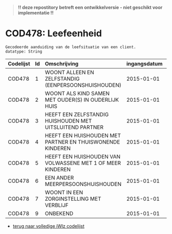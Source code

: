 > **!! deze repostitory betreft een ontwikkelversie - niet geschikt voor implementatie !!**	
# COD478: Leefeenheid	
	Gecodeerde aanduiding van de leefsituatie van een client.
	datatype: String
|Codelijst|Id|Omschrijving|ingangsdatum|expiratiedatum|mutatiedatum|mutatie|	
|:--|:--|:--|:--|:--|:--|:--|
|	COD478	|	1	|	WOONT ALLEEN EN ZELFSTANDIG (EENPERSOONSHUISHOUDEN)	|	2015-01-01	|		|		|		|
|	COD478	|	2	|	WOONT ALS KIND SAMEN MET OUDER(S) IN OUDERLIJK HUIS	|	2015-01-01	|		|		|		|
|	COD478	|	3	|	HEEFT EEN ZELFSTANDIG HUISHOUDEN MET UITSLUITEND PARTNER	|	2015-01-01	|		|		|		|
|	COD478	|	4	|	HEEFT EEN HUISHOUDEN MET PARTNER EN THUISWONENDE KINDEREN	|	2015-01-01	|		|		|		|
|	COD478	|	5	|	HEEFT EEN HUISHOUDEN VAN VOLWASSENE MET 1 OF MEER KINDEREN	|	2015-01-01	|		|		|		|
|	COD478	|	6	|	EEN ANDER MEERPERSOONSHUISHOUDEN	|	2015-01-01	|		|		|		|
|	COD478	|	7	|	WOONT IN EEN ZORGINSTELLING MET VERBLIJF	|	2015-01-01	|		|		|		|
|	COD478	|	9	|	ONBEKEND	|	2015-01-01	|		|		|		|

* [terug naar volledige iWlz codelijst](../../iWlz-codelijsten.md)
